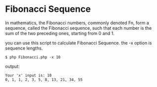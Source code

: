 # Fibonacci Sequence

In mathematics, the Fibonacci numbers, commonly denoted Fn, form a sequence, called the Fibonacci sequence, such that each number is the sum of the two preceding ones, starting from 0 and 1.


you can use this script to calculate Fibonacci Sequence.
the -x option is sequence lengths.
```
$ php Fibonacci.php -x 10
```
output:
```
Your 'x' input is: 10 
0, 1, 1, 2, 3, 5, 8, 13, 21, 34, 55
```
